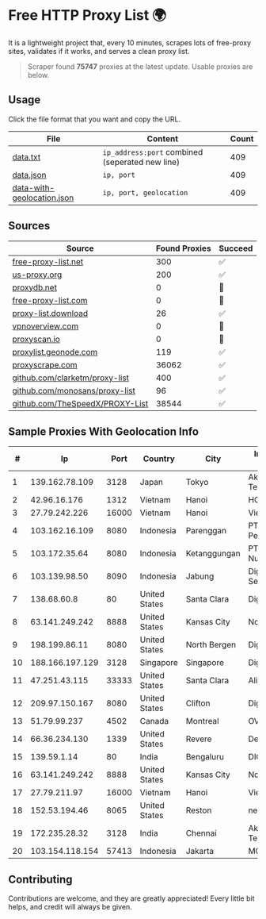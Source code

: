 
# Free HTTP Proxy List 🌍

It is a lightweight project that, every 10 minutes, scrapes lots of free-proxy sites, validates if it works, and serves a clean proxy list.


> Scraper found **75747** proxies at the latest update. Usable proxies are below.

## Usage

Click the file format that you want and copy the URL.


|File|Content|Count|
|----|-------|-----|
|[data.txt](https://raw.githubusercontent.com/themiralay/Proxy-List-World/master/data.txt)|`ip_address:port` combined (seperated new line)|409|
|[data.json](https://raw.githubusercontent.com/themiralay/Proxy-List-World/master/data.json)|`ip, port`|409|
|[data-with-geolocation.json](https://raw.githubusercontent.com/themiralay/Proxy-List-World/master/data-with-geolocation.json)|`ip, port, geolocation`|409|

## Sources

|Source|Found Proxies|Succeed|
|------|-------------|-------|
|[free-proxy-list.net](https://free-proxy-list.net)|300|✅|
|[us-proxy.org](https://www.us-proxy.org)|200|✅|
|[proxydb.net](http://proxydb.net)|0|🚫|
|[free-proxy-list.com](https://free-proxy-list.com/?page=&port=&type%5B%5D=http&type%5B%5D=https&up_time=0&search=Search)|0|🚫|
|[proxy-list.download](https://www.proxy-list.download/HTTP)|26|✅|
|[vpnoverview.com](https://vpnoverview.com/privacy/anonymous-browsing/free-proxy-servers)|0|🚫|
|[proxyscan.io](https://www.proxyscan.io)|0|🚫|
|[proxylist.geonode.com](https://proxylist.geonode.com/api/proxy-list?limit=300&page=1&sort_by=lastChecked&sort_type=desc&protocols=http,https)|119|✅|
|[proxyscrape.com](https://api.proxyscrape.com/v2/?request=displayproxies&protocol=http&timeout=10000&country=all&ssl=all&anonymity=all)|36062|✅|
|[github.com/clarketm/proxy-list](https://raw.githubusercontent.com/clarketm/proxy-list/master/proxy-list-raw.txt)|400|✅|
|[github.com/monosans/proxy-list](https://raw.githubusercontent.com/monosans/proxy-list/main/proxies/http.txt)|96|✅|
|[github.com/TheSpeedX/PROXY-List](https://raw.githubusercontent.com/TheSpeedX/PROXY-List/master/http.txt)|38544|✅|


## Sample Proxies With Geolocation Info

|#|Ip|Port|Country|City|Internet Service Provider|
|-|--|----|-------|----|-------------------------|
|1|139.162.78.109|3128|Japan|Tokyo|Akamai Technologies, Inc.|
|2|42.96.16.176|1312|Vietnam|Hanoi|HOALAC-VNNIC|
|3|27.79.242.226|16000|Vietnam|Hanoi|Viettel Corporation|
|4|103.162.16.109|8080|Indonesia|Parenggan|PT Mega Data Perkasa|
|5|103.172.35.64|8080|Indonesia|Ketanggungan|PT Lintas Jaringan Nusantara|
|6|103.139.98.50|8090|Indonesia|Jabung|Digital Network Setiawan|
|7|138.68.60.8|80|United States|Santa Clara|DigitalOcean, LLC|
|8|63.141.249.242|8888|United States|Kansas City|Nocix, LLC|
|9|198.199.86.11|8080|United States|North Bergen|DigitalOcean, LLC|
|10|188.166.197.129|3128|Singapore|Singapore|DigitalOcean, LLC|
|11|47.251.43.115|33333|United States|Santa Clara|Alibaba Cloud LLC|
|12|209.97.150.167|8080|United States|Clifton|DigitalOcean, LLC|
|13|51.79.99.237|4502|Canada|Montreal|OVH SAS|
|14|66.36.234.130|1339|United States|Revere|DediOutlet, LLC|
|15|139.59.1.14|80|India|Bengaluru|DIGITALOCEAN|
|16|63.141.249.242|8888|United States|Kansas City|Nocix, LLC|
|17|27.79.211.97|16000|Vietnam|Hanoi|Viettel Corporation|
|18|152.53.194.46|8065|United States|Reston|netcup GmbH|
|19|172.235.28.32|3128|India|Chennai|Akamai Technologies, Inc.|
|20|103.154.118.154|57413|Indonesia|Jakarta|MORATELINDONAP|



## Contributing

Contributions are welcome, and they are greatly appreciated! Every
little bit helps, and credit will always be given.


